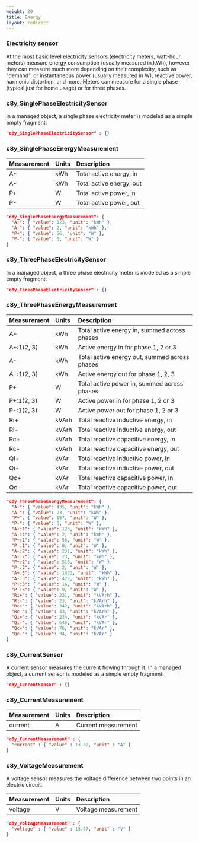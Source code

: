 ```yaml
---
weight: 20
title: Energy
layout: redirect
---
```


### Electricity sensor

At the most basic level electricity sensors (electricity meters, watt-hour meters) measure energy consumption (usually measured in kWh), however they can measure much more depending on their complexity, such as "demand", or instantaneous power (usually measured in W), reactive power, harmonic distortion, and more. Meters can measure for a single phase (typical just for home usage) or for three phases.

### c8y\_SinglePhaseElectricitySensor

In a managed object, a single phase electricity meter is modeled as a simple empty fragment:

```json
"c8y_SinglePhaseElectricitySensor" : {}
```

### c8y\_SinglePhaseEnergyMeasurement

|Measurement|Units|Description|
|:----------|:----|:----------|
|A+|kWh|Total active energy, in|
|A-|kWh|Total active energy, out|
|P+|W|Total active power, in|
|P-|W|Total active power, out|

```json
"c8y_SinglePhaseEnergyMeasurement": {
  "A+": { "value": 123, "unit": "kWh" },
  "A-": { "value": 2, "unit": "kWh" },
  "P+": { "value": 56, "unit": "W" },
  "P-": { "value": 0, "unit": "W" }
}
```

### c8y\_ThreePhaseElectricitySensor

In a managed object, a three phase electricity meter is modeled as a simple empty fragment:

```json
"c8y_ThreePhaseElectricitySensor" : {}
```

### c8y_ThreePhaseEnergyMeasurement

|Measurement|Units|Description|
|:----------|:----|:----------|
|A+|kWh|Total active energy in, summed across phases|
|A+:1(2, 3)|kWh|Active energy in for phase 1, 2 or 3|
|A-|kWh|Total active energy out, summed across phases|
|A-:1(2, 3)|kWh|Active energy out for phase 1, 2, 3|
|P+|W|Total active power in, summed across phases|
|P+:1(2, 3)|W|Active power in for phase 1, 2 or 3|
|P-:1(2, 3)|W|Active power out for phase 1, 2 or 3|
|Ri+|kVArh|Total reactive inductive energy, in|
|Ri-|kVArh|Total reactive inductive energy, out|
|Rc+|kVArh|Total reactive capacitive energy, in|
|Rc-|kVArh|Total reactive capacitive energy, out|
|Qi+|kVAr|Total reactive inductive power, in|
|Qi-|kVAr|Total reactive inductive power, out|
|Qc+|kVAr|Total reactive capacitive power, in|
|Qc-|kVAr|Total reactive capacitive power, out|

```json
"c8y_ThreePhaseEnergyMeasurement": {
  "A+": { "value": 435, "unit": "kWh" },
  "A-": { "value": 23, "unit": "kWh" },
  "P+": { "value": 657, "unit": "W" },
  "P-": { "value": 0, "unit": "W" },
  "A+:1": { "value": 123, "unit": "kWh" },
  "A-:1": { "value": 2, "unit": "kWh" },
  "P+:1": { "value": 56, "unit": "W" },
  "P-:1": { "value": 0, "unit": "W" },
  "A+:2": { "value": 231, "unit": "kWh" },
  "A-:2": { "value": 23, "unit": "kWh" },
  "P+:2": { "value": 516, "unit": "W" },
  "P-:2": { "value": 2, "unit": "W" },
  "A+:3": { "value": 1423, "unit": "kWh" },
  "A-:3": { "value": 422, "unit": "kWh" },
  "P+:3": { "value": 16, "unit": "W" },
  "P-:3": { "value": 9, "unit": "W" },
  "Ri+": { "value": 231, "unit": "kVArh" },
  "Ri-": { "value": 23, "unit": "kVArh" },
  "Rc+": { "value": 342, "unit": "kVArh" },
  "Rc-": { "value": 43, "unit": "kVArh" },
  "Qi+": { "value": 234, "unit": "kVAr" },
  "Qi-": { "value": 645, "unit": "kVAr" },
  "Qc+": { "value": 76, "unit": "kVAr" },
  "Qc-": { "value": 34, "unit": "kVAr" }
}
```

### c8y\_CurrentSensor

A current sensor measures the current flowing through it.
In a managed object, a current sensor is modeled as a simple empty fragment:

```json
"c8y_CurrentSensor" : {}
```

### c8y\_CurrentMeasurement

|Measurement|Units|Description|
|:----------|:----|:----------|
|current|A|Current measurement|

```json
"c8y_CurrentMeasurement" : {
  "current" : { "value" : 13.37, "unit" : "A" }
}
```

### c8y\_VoltageMeasurement

A voltage sensor measures the voltage difference between two points in an electric circuit.

|Measurement|Units|Description|
|:----------|:----|:----------|
|voltage|V|Voltage measurement|

```json
"c8y_VoltageMeasurement" : {
  "voltage" : { "value" : 13.37, "unit" : "V" }
}
```
